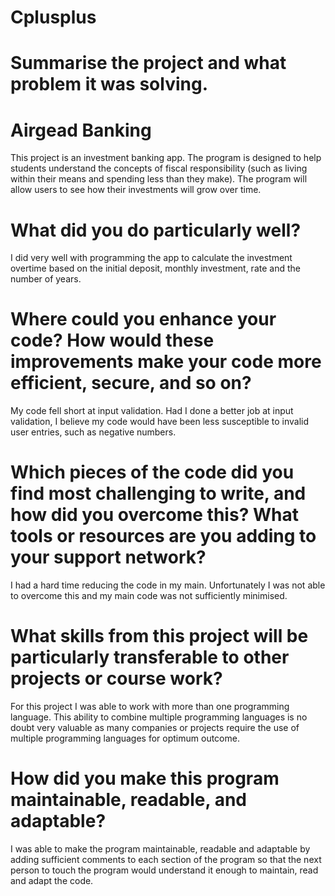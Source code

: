 # Cplusplus

# Summarise the project and what problem it was solving.

# Airgead Banking
This project is an investment banking app. The program is designed to help students understand the concepts of fiscal responsibility (such as living within their means and spending less than they make). The program will allow users to see how their investments will grow over time.

# What did you do particularly well?
I did very well with programming the app to calculate the investment overtime based on the initial deposit, monthly investment, rate and the number of years.

# Where could you enhance your code? How would these improvements make your code more efficient, secure, and so on?
My code fell short at input validation. Had I done a better job at input validation, I believe my code would have been less susceptible to invalid user entries, such as negative numbers.

# Which pieces of the code did you find most challenging to write, and how did you overcome this? What tools or resources are you adding to your support network? 
I had a hard time reducing the code in my main. Unfortunately I was not able to overcome this and my main code was not sufficiently minimised.

# What skills from this project will be particularly transferable to other projects or course work? 
For this project I was able to work with more than one programming language. This ability to combine multiple programming languages is no doubt very valuable as many companies or projects require the use of multiple programming languages for optimum outcome.

# How did you make this program maintainable, readable, and adaptable?
I was able to make the program maintainable, readable and adaptable by adding sufficient comments to each section of the program so that the next person to touch the program would understand it enough to maintain, read and adapt the code.


